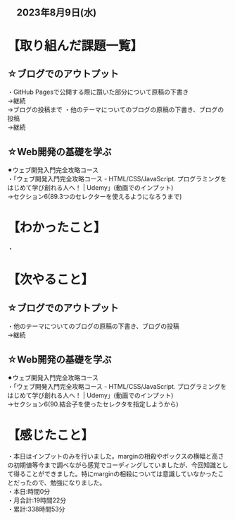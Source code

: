 ## 　2023年8月9日(水)
# 【取り組んだ課題一覧】
## ☆ブログでのアウトプット
・GitHub Pagesで公開する際に躓いた部分について原稿の下書き<br>
→継続<br>
→ブログの投稿まで
・他のテーマについてのブログの原稿の下書き、ブログの投稿<br>
→継続<br>
## ☆Web開発の基礎を学ぶ
⚫︎ウェブ開発入門完全攻略コース<br>
・「ウェブ開発入門完全攻略コース - HTML/CSS/JavaScript. プログラミングをはじめて学び創れる人へ！ | Udemy」(動画でのインプット)<br>
→セクション6(89.3つのセレクターを使えるようになろうまで)<br>
# 【わかったこと】
・
# 【次やること】
## ☆ブログでのアウトプット
・他のテーマについてのブログの原稿の下書き、ブログの投稿<br>
→継続<br>
## ☆Web開発の基礎を学ぶ
⚫︎ウェブ開発入門完全攻略コース<br>
・「ウェブ開発入門完全攻略コース - HTML/CSS/JavaScript. プログラミングをはじめて学び創れる人へ！ | Udemy」(動画でのインプット)<br>
→セクション6(90.結合子を使ったセレクタを指定しようから)<br>
# 【感じたこと】
・本日はインプットのみを行いました。marginの相殺やボックスの横幅と高さの初期値等今まで調べながら感覚でコーディングしていましたが、今回知識として得ることができました。特にmarginの相殺については意識していなかったことだったので、勉強になりました。<br>
・本日:時間0分<br>
・月合計:19時間22分<br>
・累計:338時間53分<br>
